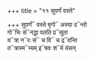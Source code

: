 +++
title = "११ सुपर्णं वस्ते"

+++
सुपर्णं᳓ वस्ते मृगो᳓ अस्या द᳓न्तो  
गो᳓भिः सं᳓नद्धा पतति प्र᳓सूता  
य᳓त्रा न᳓रः सं᳓ च वि᳓ च द्र᳓वन्ति  
त᳓त्रास्म᳓भ्यम् इ᳓षवः श᳓र्म यंसन्